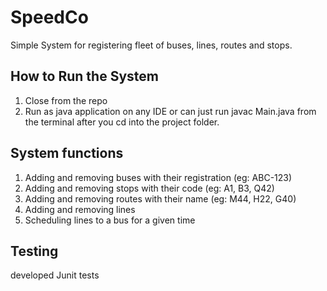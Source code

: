 # SpeedCo
Simple System for registering fleet of buses, lines, routes and stops.

## How to Run the System 
1. Close from the repo 
2. Run as java application on any IDE or can just run javac Main.java from the terminal after you cd into the project folder. 

## System functions 
1. Adding and removing buses with their registration (eg: ABC-123)
2. Adding and removing stops with their code (eg: A1, B3, Q42)
3. Adding and removing routes with their name (eg: M44, H22, G40)
4. Adding and removing lines
5. Scheduling lines to a bus for a given time
	
	
## Testing
developed Junit tests
